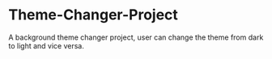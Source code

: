 # Theme-Changer-Project
A background theme changer project, user can change the theme from dark to light and vice versa.
